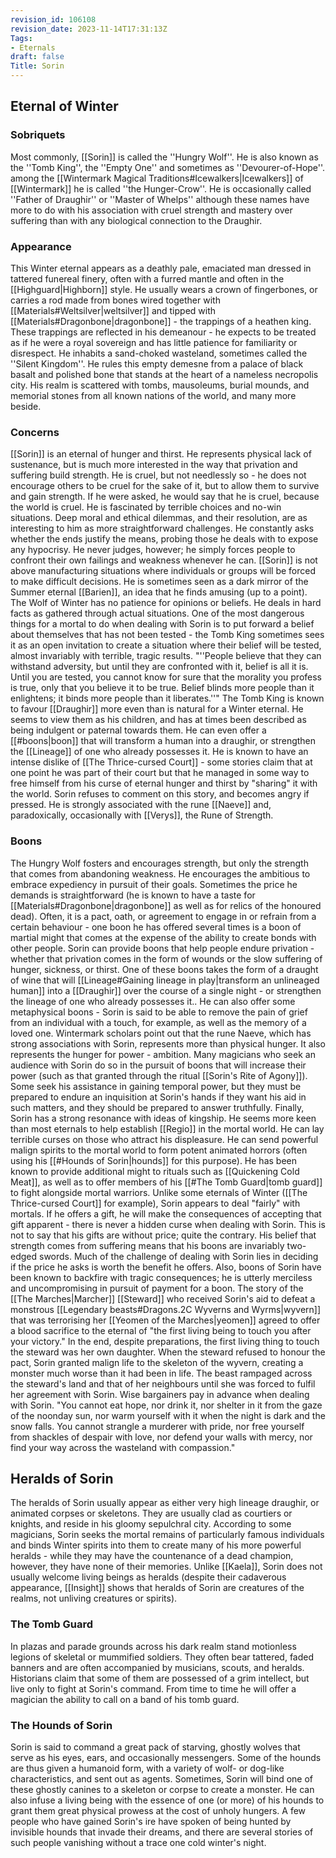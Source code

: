 ```yaml
---
revision_id: 106108
revision_date: 2023-11-14T17:31:13Z
Tags:
- Eternals
draft: false
Title: Sorin
---
```

## Eternal of Winter
### Sobriquets
Most commonly, [[Sorin]] is called the ''Hungry Wolf''. 
He is also known as the ''Tomb King'', the ''Empty One'' and sometimes as ''Devourer-of-Hope''. among the [[Wintermark Magical Traditions#Icewalkers|Icewalkers]] of [[Wintermark]] he is called ''the Hunger-Crow''. 
He is occasionally called ''Father of Draughir'' or ''Master of Whelps'' although these names have more to do with his association with cruel strength and mastery over suffering than with any biological connection to the Draughir.
### Appearance
This Winter eternal appears as a deathly pale, emaciated man dressed in tattered funereal finery, often with a furred mantle and often in the [[Highguard|Highborn]] style. He usually wears a crown of fingerbones, or carries a rod made from bones wired together with [[Materials#Weltsilver|weltsilver]] and tipped with [[Materials#Dragonbone|dragonbone]] - the trappings of a heathen king. These trappings are reflected in his demeanour - he expects to be treated as if he were a royal sovereign and has little patience for familiarity or disrespect.
He inhabits a sand-choked wasteland, sometimes called the ''Silent Kingdom''.  He rules this empty demesne from a palace of black basalt and polished bone that stands at the heart of a nameless necropolis city. His realm is scattered with tombs, mausoleums, burial mounds, and memorial stones from all known nations of the world, and many more beside.
### Concerns
[[Sorin]] is an eternal of hunger and thirst. He represents physical lack of sustenance, but is much more interested in the way that privation and suffering build strength. He is cruel, but not needlessly so - he does not encourage others to be cruel for the sake of it, but to allow them to survive and gain strength. If he were asked, he would say that he is cruel, because the world is cruel. 
He is fascinated by terrible choices and no-win situations. Deep moral and ethical dilemmas, and their resolution, are as interesting to him as more straightforward challenges. He constantly asks whether the ends justify the means, probing those he deals with to expose any hypocrisy. He never judges, however; he simply forces people to confront their own failings and weakness whenever he can. [[Sorin]] is not above manufacturing situations where individuals or groups will be forced to make difficult decisions. He is sometimes seen as a dark mirror of the Summer eternal [[Barien]], an idea that he finds amusing (up to a point). 
The Wolf of Winter has no patience for opinions or beliefs. He deals in hard facts as gathered through actual situations. One of the most dangerous things for a mortal to do when dealing with Sorin is to put forward a belief about themselves that has not been tested - the Tomb King sometimes sees it as an open invitation to create a situation where their belief will be tested, almost invariably with terrible, tragic results. "''People believe that they can withstand adversity, but until they are confronted with it, belief is all it is. Until you are tested, you cannot know for sure that the morality you profess is true, only that you believe it to be true. Belief blinds more people than it enlightens; it binds more people than it liberates.''"
The Tomb King is known to favour [[Draughir]] more even than is natural for a Winter eternal. He seems to view them as his children, and has at times been described as being indulgent or paternal towards them. He can even offer a [[#boons|boon]] that will transform a human into a draughir, or strengthen the [[Lineage]] of one who already possesses it. 
He is known to have an intense dislike of [[The Thrice-cursed Court]] - some stories claim that at one point he was part of their court but that he managed in some way to free himself from his curse of eternal hunger and thirst by "sharing" it with the world. Sorin refuses to comment on this story, and becomes angry if pressed.
He is strongly associated with the rune [[Naeve]] and, paradoxically, occasionally with [[Verys]], the Rune of Strength.
### Boons
The Hungry Wolf fosters and encourages strength, but only the strength that comes from abandoning weakness. He encourages the ambitious to embrace expediency in pursuit of their goals. Sometimes the price he demands is straightforward (he is known to have a taste for [[Materials#Dragonbone|dragonbone]] as well as for relics of the honoured dead). Often, it is a pact, oath, or agreement to engage in or refrain from a certain behaviour - one boon he has offered several times is a boon of martial might that comes at the expense of the ability to create bonds with other people.
Sorin can provide boons that help people endure privation - whether that privation comes in the form of wounds or the slow suffering of hunger, sickness, or thirst. One of these boons takes the form of a draught of wine that will [[Lineage#Gaining lineage in play|transform an unlineaged human]] into a [[Draughir]] over the course of a single night - or strengthen the lineage of one who already possesses it..
He can also offer some metaphysical boons - Sorin is said to be able to remove the pain of grief from an individual with a touch, for example, as well as the memory of a loved one.
Wintermark scholars point out that the rune Naeve, which has strong associations with Sorin, represents more than physical hunger. It also represents the hunger for power - ambition. Many magicians who seek an audience with Sorin do so in the pursuit of boons that will increase their power (such as that granted through the ritual [[Sorin's Rite of Agony]]). Some seek his assistance in gaining temporal power, but they must be prepared to endure an inquisition at Sorin's hands if they want his aid in such matters, and they should be prepared to answer truthfully.
Finally, Sorin has a strong resonance with ideas of kingship. He seems more keen than most eternals to help establish [[Regio]] in the mortal world. He can lay terrible curses on those who attract his displeasure. He can send powerful malign spirits to the mortal world to form potent animated horrors (often using his [[#Hounds of Sorin|hounds]] for this purpose). He has been known to provide additional might to rituals such as [[Quickening Cold Meat]], as well as to offer members of his [[#The Tomb Guard|tomb guard]] to fight alongside mortal warriors.
Unlike some eternals of Winter ([[The Thrice-cursed Court]] for example), Sorin appears to deal "fairly" with mortals. If he offers a gift, he will make the consequences of accepting that gift apparent - there is never a hidden curse when dealing with Sorin. This is not to say that his gifts are without price; quite the contrary. His belief that strength comes from suffering means that his boons are invariably two-edged swords. Much of the challenge of dealing with Sorin lies in deciding if the price he asks is worth the benefit he offers.
Also, boons of Sorin have been known to backfire with tragic consequences; he is utterly merciless and uncompromising in pursuit of payment for a boon. The story of the [[The Marches|Marcher]] [[Steward]] who received Sorin's aid to defeat a monstrous [[Legendary beasts#Dragons.2C Wyverns and Wyrms|wyvern]] that was terrorising her [[Yeomen of the Marches|yeomen]] agreed to offer a blood sacrifice to the eternal of "the first living being to touch you after your victory." In the end, despite preparations, the first living thing to touch the steward was her own daughter. When the steward refused to honour the pact, Sorin granted malign life to the skeleton of the wyvern, creating a monster much worse than it had been in life. The beast rampaged across the steward's land and that of her neighbours until she was forced to fulfil her agreement with Sorin.
Wise bargainers pay in advance when dealing with Sorin.
"You cannot eat hope, nor drink it, nor shelter in it from the gaze of the noonday sun, nor warm yourself with it when the night is dark and the snow falls. You cannot strangle a murderer with pride, nor free yourself from shackles of despair with love, nor defend your walls with mercy, nor find your way across the wasteland with compassion."
## Heralds of Sorin
The heralds of Sorin usually appear as either very high lineage draughir, or animated corpses or skeletons. They are usually clad as courtiers or knights, and reside in his gloomy sepulchral city. According to some magicians, Sorin seeks the mortal remains of particularly famous individuals and binds Winter spirits into them to create many of his more powerful heralds - while they may have the countenance of a dead champion, however, they have none of their memories. Unlike [[Kaela]], Sorin does not usually welcome living beings as heralds (despite their cadaverous appearance, [[Insight]] shows that heralds of Sorin are creatures of the realms, not unliving creatures or spirits).
### The Tomb Guard
In plazas and parade grounds across his dark realm stand motionless legions of skeletal or mummified soldiers. They often bear tattered, faded banners and are often accompanied by musicians, scouts, and heralds. Historians claim that some of them are possessed of a grim intellect, but live only to fight at Sorin's command. From time to time he will offer a magician the ability to call on a band of his tomb guard.
### The Hounds of Sorin
Sorin is said to command a great pack of starving, ghostly wolves that serve as his eyes, ears, and occasionally messengers. Some of the hounds are thus given a humanoid form, with a variety of wolf- or dog-like characteristics, and sent out as agents. Sometimes, Sorin will bind one of these ghostly canines to a skeleton or corpse to create a monster. He can also infuse a living being with the essence of one (or more) of his hounds to grant them great physical prowess at the cost of unholy hungers. A few people who have gained Sorin's ire have spoken of being hunted by invisible hounds that invade their dreams, and there are several stories of such people vanishing without a trace one cold winter's night.